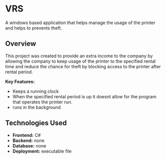 # VRS
A windows based application that helps manage the usage of the printer and helps to prevents theft.

## Overview

This project was created to provide an extra income to the company by allowing the company to keep usage of the printer to the specified rental time and reduce the chance for theft by blocking access to the printer after rental period.

**Key Features:**

* Keeps a running clock
* When the specified rental period is up it doesnt allow for the program that operates the printer run.
* runs in the background
  
## Technologies Used
* **Frontend:** C#
* **Backend:** none
* **Database:** none
* **Deployment:** executable file
